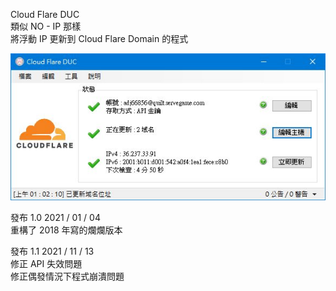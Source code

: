 Cloud Flare DUC  
類似 NO - IP 那樣  
將浮動 IP 更新到 Cloud Flare Domain 的程式  
  
![image](https://github.com/QuiltMeow/CloudFlareDNSClient/blob/main/Image.jpg?raw=true)  
  
發布 1.0 2021 / 01 / 04  
重構了 2018 年寫的爛爛版本  
  
發布 1.1 2021 / 11 / 13  
修正 API 失效問題  
修正偶發情況下程式崩潰問題